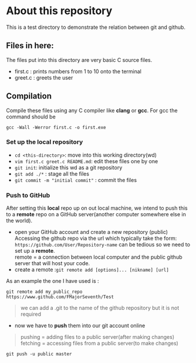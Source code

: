 # About this repository
This is a test directory to demonstrate the relation between git and github. 

## Files in here:
The files put into this directory are very basic C source files.
- first.c : prints numbers  from 1 to 10 onto the terminal
- greet.c : greets the user

## Compilation

Compile these files using any C compiler like **clang** or **gcc**. For gcc the command should be 
```shell
gcc -Wall -Werror first.c -o first.exe 
```
### Set up the local repository

- `cd <this-directory>`: move into this working directory(wd)
- `vim first.c greet.c README.md`:  edit these files one by one
- `git init`: initialize this wd as a git repository
- `git add ./*` : stage all the files 
- `git commit -m "initial commit"` : commit the files

###  Push to GitHub

After setting this **local** repo up on out local machine, we intend to push this to a **remote** repo on a GitHub server(another computer somewhere else in the world).

- open your GitHub account and create a new repository (public)
Accessing the github repo via the url which typically take the form: `https://github.com/User/Repository-name` can be tedious so we need to set up a **remote**.<br> remote = a connection between local computer and the public github server that will host your code.
- create a remote :`git remote add [options]... [nikname] [url]`

As an example the one I have used is :
```shell
git remote add my_public_repo https://www.github.com/FMajorSeventh/Test
```
> we can add a .git to the name of the github repository but it is not required

- now we have to **push** them into our git account online
> pushing = adding files to a public server(after making changes)
> fetching = accessing files from a public server(to make changes)

```shell
git push -u public master




